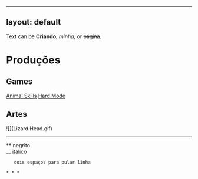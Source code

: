 
---
layout: default
---

Text can be **Criando**, _minha_, or ~~página~~.

# Produções

## Games

[Animal Skills](https://reiarthursr.github.io/Animal%20Skills/) [Hard Mode](https://reiarthursr.github.io/Animal%20Skills%20Hardcore/)

## Artes

![](Lizard Head.gif)

* * * 

** negrito  
__ italico  
~~~~ cortado  
   dois espaços para pular linha

* * * 

